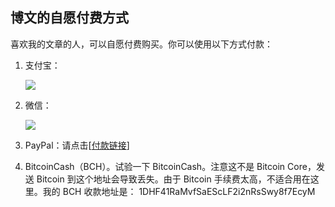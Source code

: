 ## 博文的自愿付费方式

喜欢我的文章的人，可以自愿付费购买。你可以使用以下方式付款：

1.  支付宝：

    ![](http://www.yinwang.org/images/alipay.jpg)

2.  微信：

    ![](http://www.yinwang.org/images/wechat-pay.jpg)

3.  PayPal：请点击[[付款链接](http://paypal.me/yinwang0/5)]

4.  BitcoinCash（BCH）。试验一下 BitcoinCash。注意这不是 Bitcoin Core，发送 Bitcoin 到这个地址会导致丢失。由于 Bitcoin 手续费太高，不适合用在这里。我的 BCH 收款地址是： 1DHF41RaMvfSaEScLF2i2nRsSwy8f7EcyM
